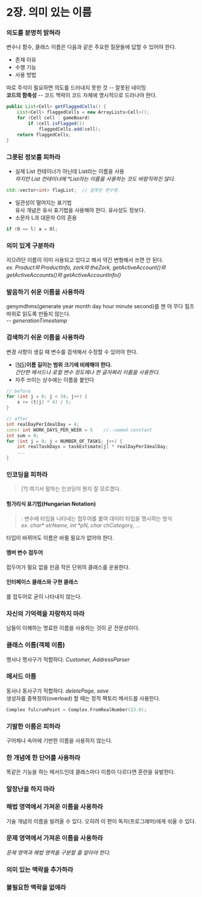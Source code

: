 # 2장. 의미 있는 이름

### 의도를 분명히 밝혀라

변수나 함수, 클래스 이름은 다음과 같은 주요한 질문들에 답할 수 있어야 한다.
* 존재 이유
* 수행 기능
* 사용 방법

따로 주석이 필요하면 의도를 드러내지 못한 것 -- 잘못된 네이밍  
**코드의 함축성** -- 코드 맥락이 코드 자체에 명시적으로 드러나야 한다.
```java
public List<Cell> getFlaggedCells() {
    List<Cell> flaggedCells = new ArrayLists<Cell>();
    for (Cell cell : gameBoard)
        if (cell.isFlagged())
            flaggedCells.add(cell);
    return flaggedCells;
}
```

### 그릇된 정보를 피하라

* 실제 List 컨테이너가 아닌데 List라는 이름을 사용  
    _하지만 List 컨테이너에 *List라는 이름을 사용하는 것도 바람직하진 않다._
```c++
std::vector<int> flagList;  // 잘못된 변수명.
```
* 일관성이 떨어지는 표기법  
    유사 개념은 유사 표기법을 사용해야 한다. 유사성도 정보다.
* 소문자 L과 대문자 O의 혼용
```c++
if (O == l) a = Ol;
```

### 의미 있게 구분하라

지으려던 이름이 이미 사용되고 있다고 해서 약간 변형해서 쓰면 안 된다.   
_ex. Product와 ProductInfo, zork와 theZork, getActiveAccount()와 getActiveAccounts()와 getActiveAccountInfo()_


### 발음하기 쉬운 이름을 사용하라

genymdhms(generate year month day hour minute second)를 젠 야 무다 힘즈 따위로 읽도록 만들지 않는다.  
_-- generationTimestamp_

### 검색하기 쉬운 이름을 사용하라

변경 사항이 생길 때 변수를 검색해서 수정할 수 있어야 한다.  
* [[N5]()]**이름 길이는 범위 크기에 비례해야 한다.**  
_간단한 메서드나 로컬 변수 정도에나 한 글자짜리 이름을 사용한다._  
* 자주 쓰이는 상수에는 이름을 붙인다
```c++
// before
for (int j = 0; j < 34; j++) {
    s += (t[j] * 4) / 5;
}

// after
int realDayPerIdealDay = 4;
const int WORK_DAYS_PER_WEEK = 5    //--named constant
int sum = 0;
for (int j = 0; j < NUMBER_OF_TASKS; j++) {
    int realTaskDays = taskEstimate[j] * realDayPerIdealDay;
    ...
}
```

### 인코딩을 피하라
> [?] 여기서 말하는 인코딩이 뭔지 잘 모르겠다.

#### 헝가리식 표기법(Hungarian Notation)
>: 변수에 타입을 나타내는 접두어를 붙여 데이터 타입을 명시하는 방식  
>_ex. char* strName, int *pN, char chCategory, ..._  

타입이 바뀌어도 이름은 바뀔 필요가 없어야 한다.

#### 멤버 변수 접두어
접두어가 필요 없을 만큼 작은 단위의 클래스를 운용한다.

#### 인터페이스 클래스와 구현 클래스
를 접두어로 굳이 나타내지 않는다.

### 자신의 기억력을 자랑하지 마라
남들이 이해하는 명료한 이름을 사용하는 것이 곧 전문성이다.

### 클래스 이름(객체 이름)
명사나 명사구가 적합하다. _Customer, AddressParser_

### 메서드 이름
동사나 동사구가 적합하다. _deletePage, save_  
생성자를 중복정의(overload) 할 때는 정적 팩토리 메서드를 사용한다.
```c++
Complex fulcrumPoint = Complex.FromRealNumber(23.0);
```

### 기발한 이름은 피하라
구어체나 속어에 기반한 이름을 사용하지 않는다.


### 한 개념에 한 단어를 사용하라
똑같은 기능을 하는 메서드인데 클래스마다 이름이 다르다면 혼란을 유발한다.

### 말장난을 하지 마라
### 해법 영역에서 가져온 이름을 사용하라
기술 개념의 이름을 빌려올 수 있다. 오히려 이 편이 독자(프로그래머)에게 쉬울 수 있다.

### 문제 영역에서 가져온 이름을 사용하라
_문제 영역과 해법 영역을 구분할 줄 알아야 한다._

### 의미 있는 맥락을 추가하라
### 불필요한 맥락을 없애라